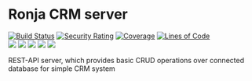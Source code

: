 # Ronja CRM server

[![Build Status](https://github.com/BranislavBeno/Ronja-CRM-Server/actions/workflows/gradle.yml/badge.svg)](https://github.com/BranislavBeno/Ronja-CRM-Server/actions)
[![Security Rating](https://sonarcloud.io/api/project_badges/measure?project=BranislavBeno_RonjaServer&metric=security_rating)](https://sonarcloud.io/dashboard?id=BranislavBeno_RonjaServer)
[![Coverage](https://sonarcloud.io/api/project_badges/measure?project=BranislavBeno_RonjaServer&metric=coverage)](https://sonarcloud.io/dashboard?id=BranislavBeno_RonjaServer)
[![Lines of Code](https://sonarcloud.io/api/project_badges/measure?project=BranislavBeno_RonjaServer&metric=ncloc)](https://sonarcloud.io/dashboard?id=BranislavBeno_RonjaServer)  
[![](https://img.shields.io/badge/Java-18-blue)](/build.gradle)
[![](https://img.shields.io/badge/Spring%20Boot-2.7.4-blue)](/build.gradle)
[![](https://img.shields.io/badge/Testcontainers-1.17.3-blue)](/build.gradle)
[![](https://img.shields.io/badge/Gradle-7.5.1-blue)](/gradle/wrapper/gradle-wrapper.properties)
[![](https://img.shields.io/badge/License-MIT-blue.svg)](https://opensource.org/licenses/MIT)  

REST-API server, which provides basic CRUD operations over connected database for simple CRM system

